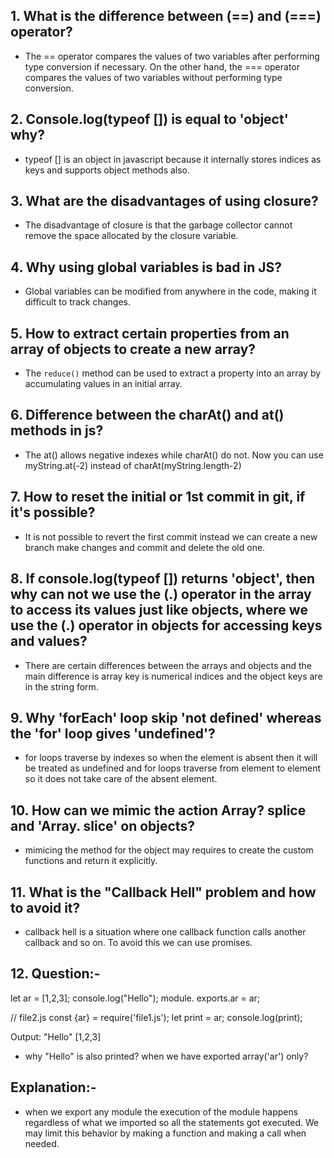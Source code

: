 
## 1. What is the difference between (==) and (===) operator?

- The == operator compares the values of two variables after performing type conversion if necessary. On the other hand, the === operator compares the  values of two variables without performing type conversion.

## 2. Console.log(typeof []) is equal to 'object' why?

- typeof [] is an object in javascript because it internally stores indices as keys and supports object methods also.

## 3. What are the disadvantages of using closure?

- The disadvantage of closure is that the garbage collector cannot remove the space allocated by the closure variable.

## 4. Why using global variables is bad in JS?

- Global variables can be modified from anywhere in the code, making it difficult to track changes.

## 5. How to extract certain properties from an array of objects to create a new array?

- The `reduce()` method can be used to extract a property into an array by accumulating values in an initial array. 

## 6. Difference between the charAt() and at() methods in js?

- The at() allows negative indexes while charAt() do not. Now you can use myString.at(-2) instead of charAt(myString.length-2) 

## 7. How to reset the initial or 1st commit in git, if it's possible?

- It is not possible to revert the first commit instead we can create a new branch make changes and commit and delete the old one.

## 8. If console.log(typeof []) returns 'object', then why can not we use the (.) operator in the array to access its values just like objects, where we use the (.) operator in objects for accessing keys and values?

- There are certain differences between the arrays and objects and the main difference is array key is numerical indices and the object keys are in the string form.

## 9. Why 'forEach' loop skip 'not defined' whereas the 'for' loop gives 'undefined'?

- for loops traverse by indexes so when the element is absent then it will be treated as undefined and for loops traverse from element to element so it does not take care of the absent element.

## 10. How can we mimic the action Array? splice and 'Array. slice' on objects?

- mimicing the method for the object may requires to create the custom functions and return it explicitly.

## 11. What is the "Callback Hell" problem and how to avoid it?

- callback hell is a situation where one callback function calls another callback and so on. To avoid this we can use promises.

## 12. Question:-

   let ar = [1,2,3];
console.log("Hello");
module. exports.ar = ar;

// file2.js
const {ar} = require('file1.js');
let print = ar;
console.log(print);

Output: "Hello"
        [1,2,3]

- why "Hello" is also printed? when we have exported array('ar') only?

## Explanation:-

- when we export any module the execution of the module happens regardless of what we imported so all the statements got executed. We may limit this behavior by making a function and making a call when needed.
